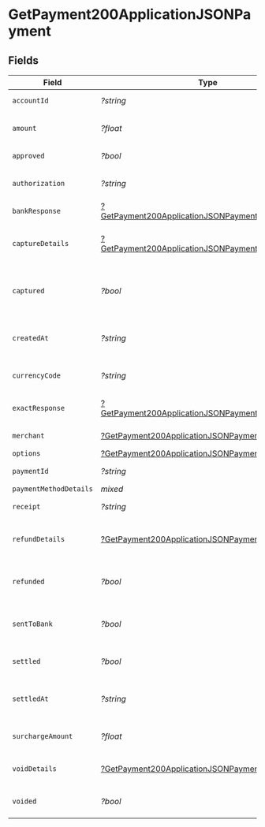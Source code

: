 # GetPayment200ApplicationJSONPayment


## Fields

| Field                                                                                                                              | Type                                                                                                                               | Required                                                                                                                           | Description                                                                                                                        | Example                                                                                                                            |
| ---------------------------------------------------------------------------------------------------------------------------------- | ---------------------------------------------------------------------------------------------------------------------------------- | ---------------------------------------------------------------------------------------------------------------------------------- | ---------------------------------------------------------------------------------------------------------------------------------- | ---------------------------------------------------------------------------------------------------------------------------------- |
| `accountId`                                                                                                                        | *?string*                                                                                                                          | :heavy_minus_sign:                                                                                                                 | Account identifier.                                                                                                                | 63ee4a296fd695eded58febe                                                                                                           |
| `amount`                                                                                                                           | *?float*                                                                                                                           | :heavy_minus_sign:                                                                                                                 | It shows the amount for the Payment.                                                                                               | 100                                                                                                                                |
| `approved`                                                                                                                         | *?bool*                                                                                                                            | :heavy_minus_sign:                                                                                                                 | Payment approved or not.                                                                                                           | true                                                                                                                               |
| `authorization`                                                                                                                    | *?string*                                                                                                                          | :heavy_minus_sign:                                                                                                                 | Authorization Identification of the Payment.                                                                                       | ET3516                                                                                                                             |
| `bankResponse`                                                                                                                     | [?GetPayment200ApplicationJSONPaymentBankResponse](../../models/operations/GetPayment200ApplicationJSONPaymentBankResponse.md)     | :heavy_minus_sign:                                                                                                                 | It shows bank response details.                                                                                                    |                                                                                                                                    |
| `captureDetails`                                                                                                                   | [?GetPayment200ApplicationJSONPaymentCaptureDetails](../../models/operations/GetPayment200ApplicationJSONPaymentCaptureDetails.md) | :heavy_minus_sign:                                                                                                                 | The Payment identifiers of any capture transactions.                                                                               |                                                                                                                                    |
| `captured`                                                                                                                         | *?bool*                                                                                                                            | :heavy_minus_sign:                                                                                                                 | Set this to `false` if you only want to authorize the amount. Defaults to `true`.                                                  | false                                                                                                                              |
| `createdAt`                                                                                                                        | *?string*                                                                                                                          | :heavy_minus_sign:                                                                                                                 | Date and time when the Payment is created.                                                                                         | 2022-01-19T15:05:18.262Z                                                                                                           |
| `currencyCode`                                                                                                                     | *?string*                                                                                                                          | :heavy_minus_sign:                                                                                                                 | It shows the currency code of the country.                                                                                         | CAD                                                                                                                                |
| `exactResponse`                                                                                                                    | [?GetPayment200ApplicationJSONPaymentExactResponse](../../models/operations/GetPayment200ApplicationJSONPaymentExactResponse.md)   | :heavy_minus_sign:                                                                                                                 | It shows the exact response details                                                                                                |                                                                                                                                    |
| `merchant`                                                                                                                         | [?GetPayment200ApplicationJSONPaymentMerchant](../../models/operations/GetPayment200ApplicationJSONPaymentMerchant.md)             | :heavy_minus_sign:                                                                                                                 | It shows the merchant details.                                                                                                     |                                                                                                                                    |
| `options`                                                                                                                          | [?GetPayment200ApplicationJSONPaymentOptions](../../models/operations/GetPayment200ApplicationJSONPaymentOptions.md)               | :heavy_minus_sign:                                                                                                                 | N/A                                                                                                                                |                                                                                                                                    |
| `paymentId`                                                                                                                        | *?string*                                                                                                                          | :heavy_minus_sign:                                                                                                                 | Payment identifier.                                                                                                                | 64012aa39392e1542d5a3e94                                                                                                           |
| `paymentMethodDetails`                                                                                                             | *mixed*                                                                                                                            | :heavy_minus_sign:                                                                                                                 | N/A                                                                                                                                |                                                                                                                                    |
| `receipt`                                                                                                                          | *?string*                                                                                                                          | :heavy_minus_sign:                                                                                                                 | Receipt of the Payment.                                                                                                            | axgjdhjhd87                                                                                                                        |
| `refundDetails`                                                                                                                    | [?GetPayment200ApplicationJSONPaymentRefundDetails](../../models/operations/GetPayment200ApplicationJSONPaymentRefundDetails.md)   | :heavy_minus_sign:                                                                                                                 | The Payment identifiers of any refund transactions.                                                                                |                                                                                                                                    |
| `refunded`                                                                                                                         | *?bool*                                                                                                                            | :heavy_minus_sign:                                                                                                                 | Payment refunded value will be `true` or `false`.                                                                                  | false                                                                                                                              |
| `sentToBank`                                                                                                                       | *?bool*                                                                                                                            | :heavy_minus_sign:                                                                                                                 | It shows `true` or `false` based on the status of bank response.                                                                   | true                                                                                                                               |
| `settled`                                                                                                                          | *?bool*                                                                                                                            | :heavy_minus_sign:                                                                                                                 | It shows transaction is settled or not.                                                                                            | false                                                                                                                              |
| `settledAt`                                                                                                                        | *?string*                                                                                                                          | :heavy_minus_sign:                                                                                                                 | It shows the date and time if the transaction is settled.                                                                          | 2023-07-26T23:32:32Z                                                                                                               |
| `surchargeAmount`                                                                                                                  | *?float*                                                                                                                           | :heavy_minus_sign:                                                                                                                 | It shows the surchargeAmount for the Payment.                                                                                      | 5                                                                                                                                  |
| `voidDetails`                                                                                                                      | [?GetPayment200ApplicationJSONPaymentVoidDetails](../../models/operations/GetPayment200ApplicationJSONPaymentVoidDetails.md)       | :heavy_minus_sign:                                                                                                                 | The Payment identifiers of any void transactions.                                                                                  |                                                                                                                                    |
| `voided`                                                                                                                           | *?bool*                                                                                                                            | :heavy_minus_sign:                                                                                                                 | Payment voided value will be `true` or `false`.                                                                                    | false                                                                                                                              |